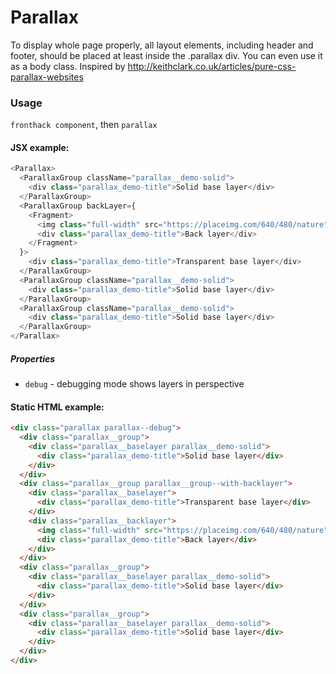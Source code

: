 # Parallax

To display whole page properly, all layout elements, including header and footer,
should be placed at least inside the .parallax div. You can even use it as a
body class. Inspired by http://keithclark.co.uk/articles/pure-css-parallax-websites


### Usage

`fronthack component`, then `parallax`

#### JSX example:

```js
<Parallax>
  <ParallaxGroup className="parallax__demo-solid">
    <div class="parallax_demo-title">Solid base layer</div>
  </ParallaxGroup>
  <ParallaxGroup backLayer={
    <Fragment>
      <img class="full-width" src="https://placeimg.com/640/480/nature" alt="" />
      <div class="parallax_demo-title">Back layer</div>
    </Fragment>
  }>
    <div class="parallax_demo-title">Transparent base layer</div>
  </ParallaxGroup>
  <ParallaxGroup className="parallax__demo-solid">
    <div class="parallax_demo-title">Solid base layer</div>
  </ParallaxGroup>
  <ParallaxGroup className="parallax__demo-solid">
    <div class="parallax_demo-title">Solid base layer</div>
  </ParallaxGroup>
</Parallax>
```

##### Properties

* `debug` - debugging mode shows layers in perspective


#### Static HTML example:

```html
<div class="parallax parallax--debug">
  <div class="parallax__group">
    <div class="parallax__baselayer parallax__demo-solid">
      <div class="parallax_demo-title">Solid base layer</div>
    </div>
  </div>
  <div class="parallax__group parallax__group--with-backlayer">
    <div class="parallax__baselayer">
      <div class="parallax_demo-title">Transparent base layer</div>
    </div>
    <div class="parallax__backlayer">
      <img class="full-width" src="https://placeimg.com/640/480/nature" />
      <div class="parallax_demo-title">Back layer</div>
    </div>
  </div>
  <div class="parallax__group">
    <div class="parallax__baselayer parallax__demo-solid">
      <div class="parallax_demo-title">Solid base layer</div>
    </div>
  </div>
  <div class="parallax__group">
    <div class="parallax__baselayer parallax__demo-solid">
      <div class="parallax_demo-title">Solid base layer</div>
    </div>
  </div>
</div>
```